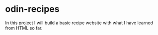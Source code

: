# odin-recipes
In this project I will build a basic recipe website with what I have learned from HTML so far.